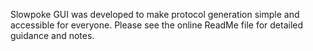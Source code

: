 Slowpoke GUI was developed to make protocol generation simple and accessible for everyone. Please see the online ReadMe file for detailed guidance and notes. 
